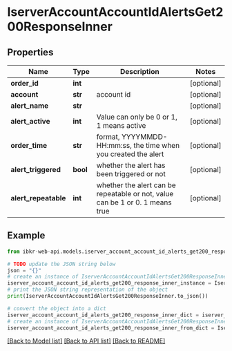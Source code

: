 # IserverAccountAccountIdAlertsGet200ResponseInner


## Properties

Name | Type | Description | Notes
------------ | ------------- | ------------- | -------------
**order_id** | **int** |  | [optional] 
**account** | **str** | account id | [optional] 
**alert_name** | **str** |  | [optional] 
**alert_active** | **int** | Value can only be 0 or 1, 1 means active | [optional] 
**order_time** | **str** | format, YYYYMMDD-HH:mm:ss, the time when you created the alert  | [optional] 
**alert_triggered** | **bool** | whether the alert has been triggered or not | [optional] 
**alert_repeatable** | **int** | whether the alert can be repeatable or not, value can be 1 or 0. 1 means true | [optional] 

## Example

```python
from ibkr-web-api.models.iserver_account_account_id_alerts_get200_response_inner import IserverAccountAccountIdAlertsGet200ResponseInner

# TODO update the JSON string below
json = "{}"
# create an instance of IserverAccountAccountIdAlertsGet200ResponseInner from a JSON string
iserver_account_account_id_alerts_get200_response_inner_instance = IserverAccountAccountIdAlertsGet200ResponseInner.from_json(json)
# print the JSON string representation of the object
print(IserverAccountAccountIdAlertsGet200ResponseInner.to_json())

# convert the object into a dict
iserver_account_account_id_alerts_get200_response_inner_dict = iserver_account_account_id_alerts_get200_response_inner_instance.to_dict()
# create an instance of IserverAccountAccountIdAlertsGet200ResponseInner from a dict
iserver_account_account_id_alerts_get200_response_inner_from_dict = IserverAccountAccountIdAlertsGet200ResponseInner.from_dict(iserver_account_account_id_alerts_get200_response_inner_dict)
```
[[Back to Model list]](../README.md#documentation-for-models) [[Back to API list]](../README.md#documentation-for-api-endpoints) [[Back to README]](../README.md)


